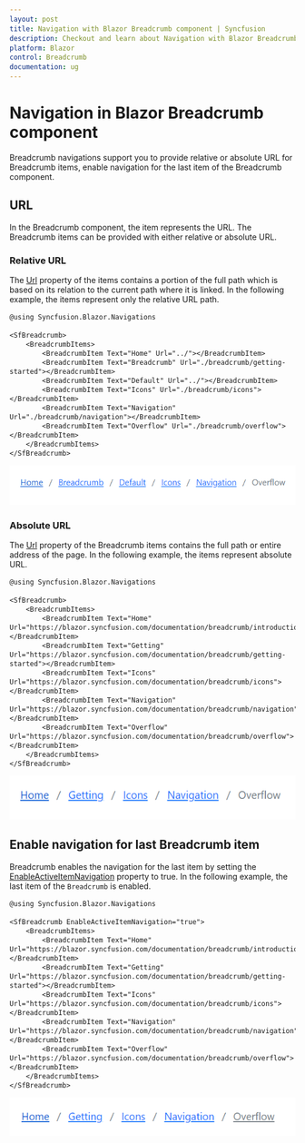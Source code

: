 ```yaml
---
layout: post
title: Navigation with Blazor Breadcrumb component | Syncfusion
description: Checkout and learn about Navigation with Blazor Breadcrumb component of Syncfusion, and more details.
platform: Blazor
control: Breadcrumb
documentation: ug
---
```


# Navigation in Blazor Breadcrumb component

Breadcrumb navigations support you to provide relative or absolute URL for Breadcrumb items, enable navigation for the last item of the Breadcrumb component.

## URL

In the Breadcrumb component, the item represents the URL. The Breadcrumb items can be provided with either relative or absolute URL.

### Relative URL

The [Url](https://help.syncfusion.com/cr/blazor/Syncfusion.Blazor.Navigations.BreadcrumbItem.html#Syncfusion_Blazor_Navigations_BreadcrumbItem_Url) property of the items contains a portion of the full path which is based on its relation to the current path where it is linked. In the following example, the items represent only the relative URL path.

```cshtml
@using Syncfusion.Blazor.Navigations

<SfBreadcrumb>
    <BreadcrumbItems>
        <BreadcrumbItem Text="Home" Url="../"></BreadcrumbItem>
        <BreadcrumbItem Text="Breadcrumb" Url="./breadcrumb/getting-started"></BreadcrumbItem>
        <BreadcrumbItem Text="Default" Url="../"></BreadcrumbItem>
        <BreadcrumbItem Text="Icons" Url="./breadcrumb/icons"></BreadcrumbItem>
        <BreadcrumbItem Text="Navigation" Url="./breadcrumb/navigation"></BreadcrumbItem>
        <BreadcrumbItem Text="Overflow" Url="./breadcrumb/overflow"></BreadcrumbItem>
    </BreadcrumbItems>
</SfBreadcrumb>
```

![Blazor Breadcrumb Component](./images/blazor-Breadcrumb-relative-url.png)

### Absolute URL

The [Url](https://help.syncfusion.com/cr/blazor/Syncfusion.Blazor.Navigations.BreadcrumbItem.html#Syncfusion_Blazor_Navigations_BreadcrumbItem_Url) property of the Breadcrumb items contains the full path or entire address of the page. In the following example, the items represent absolute URL.

```cshtml
@using Syncfusion.Blazor.Navigations

<SfBreadcrumb>
    <BreadcrumbItems>
        <BreadcrumbItem Text="Home" Url="https://blazor.syncfusion.com/documentation/breadcrumb/introduction"></BreadcrumbItem>
        <BreadcrumbItem Text="Getting" Url="https://blazor.syncfusion.com/documentation/breadcrumb/getting-started"></BreadcrumbItem>
        <BreadcrumbItem Text="Icons" Url="https://blazor.syncfusion.com/documentation/breadcrumb/icons"></BreadcrumbItem>
        <BreadcrumbItem Text="Navigation" Url="https://blazor.syncfusion.com/documentation/breadcrumb/navigation"></BreadcrumbItem>
        <BreadcrumbItem Text="Overflow" Url="https://blazor.syncfusion.com/documentation/breadcrumb/overflow"></BreadcrumbItem>
    </BreadcrumbItems>
</SfBreadcrumb>
```

![Blazor Breadcrumb Component](./images/blazor-Breadcrumb-absolute-url.png)

## Enable navigation for last Breadcrumb item

Breadcrumb enables the navigation for the last item by setting the [EnableActiveItemNavigation](https://help.syncfusion.com/cr/blazor/Syncfusion.Blazor.Navigations.SfBreadcrumb.html#Syncfusion_Blazor_Navigations_SfBreadcrumb_EnableActiveItemNavigation) property to true. In the following example, the last item of the `Breadcrumb` is enabled.

```cshtml
@using Syncfusion.Blazor.Navigations

<SfBreadcrumb EnableActiveItemNavigation="true">
    <BreadcrumbItems>
        <BreadcrumbItem Text="Home" Url="https://blazor.syncfusion.com/documentation/breadcrumb/introduction"></BreadcrumbItem>
        <BreadcrumbItem Text="Getting" Url="https://blazor.syncfusion.com/documentation/breadcrumb/getting-started"></BreadcrumbItem>
        <BreadcrumbItem Text="Icons" Url="https://blazor.syncfusion.com/documentation/breadcrumb/icons"></BreadcrumbItem>
        <BreadcrumbItem Text="Navigation" Url="https://blazor.syncfusion.com/documentation/breadcrumb/navigation"></BreadcrumbItem>
        <BreadcrumbItem Text="Overflow" Url="https://blazor.syncfusion.com/documentation/breadcrumb/overflow"></BreadcrumbItem>
    </BreadcrumbItems>
</SfBreadcrumb>
```

![Blazor Breadcrumb Component](./images/blazor-Breadcrumb-enable-navigation.png)
